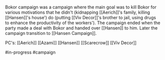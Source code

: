 Bokor campaign was a campaign where the main goal was to kill Bokor for various motivations that he didn't (kidnapping [[Aerich]]'s family, killing [[Hansen]]'s house') do (putting [[Viv Decor]]'s brother to jail, using drugs to enhance the productivity of the workers'). The campaign ended when the party made a deal with Bokor and handed over [[Hansen]] to him. Later the campaign transition to [[Hansen Campaign]].


PC's:
[[Aerich]]
[[Azami]]
[[Hansen]]
[[Scarecrow]]
[[Viv Decor]]

#in-progress #campaign 